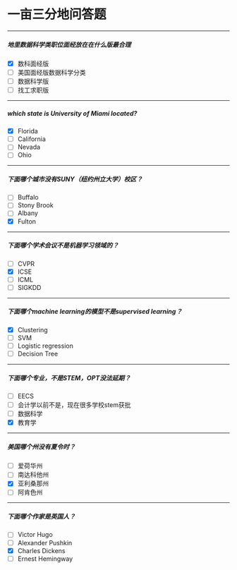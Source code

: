 # 一亩三分地问答题
***  
  
##### 地里数据科学类职位面经放在在什么版最合理    
- [x] 数科面经版  
- [ ] 美国面经版数据科学分类  
- [ ] 数据科学版  
- [ ] 找工求职版  

***
##### which state is University of Miami located?  
- [x] Florida
- [ ] California  
- [ ] Nevada  
- [ ] Ohio   

***
##### 下面哪个城市没有SUNY（纽约州立大学）校区？
- [ ] Buffalo
- [ ] Stony Brook  
- [ ] Albany 
- [x] Fulton

***
##### 下面哪个学术会议不是机器学习领域的？
- [ ]  CVPR
- [x]  ICSE
- [ ]  ICML
- [ ]  SIGKDD

***
##### 下面哪个machine learning的模型不是supervised learning？
- [x]   Clustering
- [ ]   SVM
- [ ]   Logistic regression
- [ ]   Decision Tree

***
##### 下面哪个专业，不是STEM，OPT没法延期？
- [ ]  EECS
- [ ]  会计学以前不是，现在很多学校stem获批
- [ ]  数据科学
- [x]  教育学

***
##### 美国哪个州没有夏令时？
- [ ]  爱荷华州
- [ ]  南达科他州
- [x]  亚利桑那州
- [ ]  阿肯色州

***
##### 下面哪个作家是英国人？
- [ ]  Victor Hugo
- [ ]  Alexander Pushkin
- [x]  Charles Dickens
- [ ]  Ernest Hemingway
